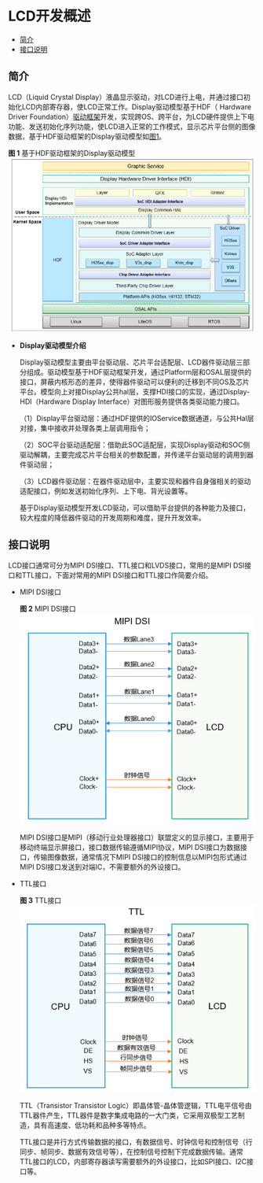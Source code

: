 # LCD开发概述<a name="ZH-CN_TOPIC_0000001052857284"></a>

-   [简介](#section3781515122118)
-   [接口说明](#section20280192712120)

## 简介<a name="section3781515122118"></a>

LCD（Liquid Crystal Display）液晶显示驱动，对LCD进行上电，并通过接口初始化LCD内部寄存器，使LCD正常工作。Display驱动模型基于HDF（ Hardware Driver Foundation）[驱动框架](HDF开发概述.md)开发，实现跨OS、跨平台，为LCD硬件提供上下电功能、发送初始化序列功能，使LCD进入正常的工作模式，显示芯片平台侧的图像数据，基于HDF驱动框架的Display驱动模型如[图1](#fig69138814229)。

**图 1**  基于HDF驱动框架的Display驱动模型<a name="fig69138814229"></a>  
![](figures/基于HDF驱动框架的Display驱动模型.png "基于HDF驱动框架的Display驱动模型")

-   **Display驱动模型介绍**

    Display驱动模型主要由平台驱动层、芯片平台适配层、LCD器件驱动层三部分组成。驱动模型基于HDF驱动框架开发，通过Platform层和OSAL层提供的接口，屏蔽内核形态的差异，使得器件驱动可以便利的迁移到不同OS及芯片平台。模型向上对接Display公共hal层，支撑HDI接口的实现，通过Display-HDI（Hardware Display Interface）对图形服务提供各类驱动能力接口。

    （1）Display平台驱动层：通过HDF提供的IOService数据通道，与公共Hal层对接，集中接收并处理各类上层调用指令；

    （2）SOC平台驱动适配层：借助此SOC适配层，实现Display驱动和SOC侧驱动解耦，主要完成芯片平台相关的参数配置，并传递平台驱动层的调用到器件驱动层；

    （3）LCD器件驱动层：在器件驱动层中，主要实现和器件自身强相关的驱动适配接口，例如发送初始化序列、上下电、背光设置等。

    基于Display驱动模型开发LCD驱动，可以借助平台提供的各种能力及接口，较大程度的降低器件驱动的开发周期和难度，提升开发效率。


## 接口说明<a name="section20280192712120"></a>

LCD接口通常可分为MIPI DSI接口、TTL接口和LVDS接口，常用的是MIPI DSI接口和TTL接口，下面对常用的MIPI DSI接口和TTL接口作简要介绍。

-   MIPI DSI接口

    **图 2**  MIPI DSI接口<a name="fig6936451331"></a>  
    ![](figures/MIPI-DSI接口.png "MIPI-DSI接口")

    MIPI DSI接口是MIPI（移动行业处理器接口）联盟定义的显示接口，主要用于移动终端显示屏接口，接口数据传输遵循MIPI协议，MIPI DSI接口为数据接口，传输图像数据，通常情况下MIPI DSI接口的控制信息以MIPI包形式通过MIPI DSI接口发送到对端IC，不需要额外的外设接口。

-   TTL接口

    **图 3**  TTL接口<a name="fig141611855635"></a>  
    ![](figures/TTL接口.png "TTL接口")

    TTL（Transistor Transistor Logic）即晶体管-晶体管逻辑，TTL电平信号由TTL器件产生，TTL器件是数字集成电路的一大门类，它采用双极型工艺制造，具有高速度、低功耗和品种多等特点。

    TTL接口是并行方式传输数据的接口，有数据信号、时钟信号和控制信号（行同步、帧同步、数据有效信号等），在控制信号控制下完成数据传输。通常TTL接口的LCD，内部寄存器读写需要额外的外设接口，比如SPI接口、I2C接口等。



